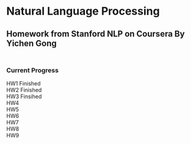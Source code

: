 # Natural Language Processing
## Homework from Stanford NLP on Coursera By Yichen Gong<br /><br />

### Current Progress

HW1  Finished <br />
HW2  Finished <br />
HW3  Finsihed <br />
HW4  <br />
HW5  <br />
HW6  <br />
HW7  <br />
HW8  <br />
HW9  <br />